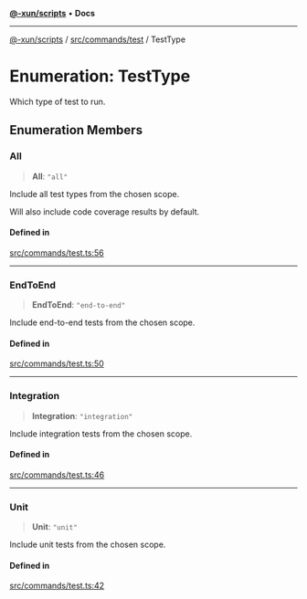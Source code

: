 [**@-xun/scripts**](../../../../README.md) • **Docs**

***

[@-xun/scripts](../../../../README.md) / [src/commands/test](../README.md) / TestType

# Enumeration: TestType

Which type of test to run.

## Enumeration Members

### All

> **All**: `"all"`

Include all test types from the chosen scope.

Will also include code coverage results by default.

#### Defined in

[src/commands/test.ts:56](https://github.com/Xunnamius/xscripts/blob/86b76a595de7a0bbf273ef7bb201d4c62f5e3d77/src/commands/test.ts#L56)

***

### EndToEnd

> **EndToEnd**: `"end-to-end"`

Include end-to-end tests from the chosen scope.

#### Defined in

[src/commands/test.ts:50](https://github.com/Xunnamius/xscripts/blob/86b76a595de7a0bbf273ef7bb201d4c62f5e3d77/src/commands/test.ts#L50)

***

### Integration

> **Integration**: `"integration"`

Include integration tests from the chosen scope.

#### Defined in

[src/commands/test.ts:46](https://github.com/Xunnamius/xscripts/blob/86b76a595de7a0bbf273ef7bb201d4c62f5e3d77/src/commands/test.ts#L46)

***

### Unit

> **Unit**: `"unit"`

Include unit tests from the chosen scope.

#### Defined in

[src/commands/test.ts:42](https://github.com/Xunnamius/xscripts/blob/86b76a595de7a0bbf273ef7bb201d4c62f5e3d77/src/commands/test.ts#L42)
